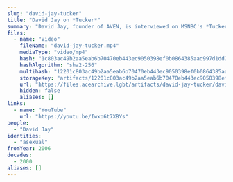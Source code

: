 ```yaml
---
slug: "david-jay-tucker"
title: "David Jay on *Tucker*"
summary: "David Jay, founder of AVEN, is interviewed on MSNBC's *Tucker*"
files:
  - name: "Video"
    fileName: "david-jay-tucker.mp4"
    mediaType: "video/mp4"
    hash: "1c803ac49b2aa5eab6b70470eb443ec9050398ef0b0864385aad997d1dd27d0f"
    hashAlgorithm: "sha2-256"
    multihash: "12201c803ac49b2aa5eab6b70470eb443ec9050398ef0b0864385aad997d1dd27d0f"
    storageKey: "artifacts/12201c803ac49b2aa5eab6b70470eb443ec9050398ef0b0864385aad997d1dd27d0f"
    url: "https://files.acearchive.lgbt/artifacts/david-jay-tucker/david-jay-tucker.mp4"
    hidden: false
    aliases: []
links:
  - name: "YouTube"
    url: "https://youtu.be/Iwxo6t7XBYs"
people:
  - "David Jay"
identities:
  - "asexual"
fromYear: 2006
decades:
  - 2000
aliases: []
---
```

